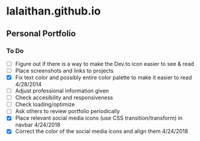# lalaithan.github.io
## Personal Portfolio

### To Do
* [ ] Figure out if there is a way to make the Dev.to icon easier to see & read
* [ ] Place screenshots and links to projects
* [x] Fix text color and possibly entire color palette to make it easier to read 4/28/2014
* [ ] Adjust professional information given
* [ ] Check accesibility and responsiveness
* [ ] Check loading/optimize
* [ ] Ask others to review portfolio periodically
* [x] Place relevant social media icons (use CSS transition/transform) in navbar 4/24/2018
* [x] Correct the color of the social media icons and align them 4/24/2018